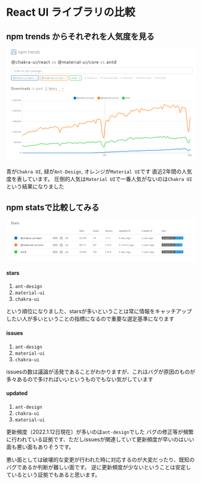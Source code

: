 # React UI ライブラリの比較

## npm trends からそれぞれを人気度を見る

![npm trends](./frontend/src/assets/images/npm_trends.jpg)

青が`Chakra UI`, 緑が`Ant-Design`, オレンジが`Material UI`です
直近2年間の人気度を表しています。
圧倒的人気は`Material UI`で一番人気がないのは`Chakra UI`という結果になりました


## npm statsで比較してみる

![npm stats](frontend/src/assets/images/npm_stats.png)

#### stars

  1. `ant-design`
  2. `material-ui`
  3. `chakra-ui`


という順位になりました、starsが多いということは常に情報をキャッチアップしたい人が多いということの指標になるので重要な選定基準になります

#### issues

1. `ant-design`
2. `material-ui`
3. `chakra-ui`

issuesの数は議論が活発であることがわかりますが、これはバグが原因のものが多々あるので多ければいいというものでもない気がしています

#### updated

1. `ant-design`
2. `chakra-ui`
3. `material-ui`

更新頻度（2022.1.12日現在）が多いのは`ant-design`でした
バグの修正等が頻繁に行われている証拠です、ただしissuesが関連していて更新頻度が早いのはいい面も悪い面もありそうです。

悪い面としては破壊的な変更が行われた時に対応するのが大変だったり、既知のバグであるか判断が難しい面です。
逆に更新頻度が少ないということは安定しているという証拠でもあると思います。

